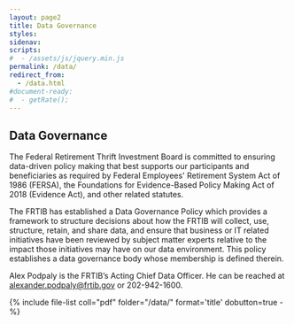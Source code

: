```yaml
---
layout: page2
title: Data Governance
styles:
sidenav:
scripts:
#  - /assets/js/jquery.min.js
permalink: /data/
redirect_from:
  - /data.html
#document-ready:
#  - getRate();
---
```


## Data Governance

The Federal Retirement Thrift Investment Board is committed to ensuring data-driven policy making that best supports our participants and beneficiaries as required by Federal Employees' Retirement System Act of 1986 (FERSA), the Foundations for Evidence-Based Policy Making Act of 2018 (Evidence Act), and other related statutes.

The FRTIB has established a Data Governance Policy which provides a framework to structure decisions about how the FRTIB will collect, use, structure, retain, and share data, and ensure that business or IT related initiatives have been reviewed by subject matter experts relative to the impact those initiatives may have on our data environment. This policy establishes a data governance body whose membership is defined therein.

Alex Podpaly is the FRTIB’s Acting Chief Data Officer. He can be reached at <alexander.podpaly@frtib.gov> or 202-942-1600.

{% include file-list coll="pdf" folder="/data/" format='title' dobutton=true -%}

<!-- CONTENT END -->

